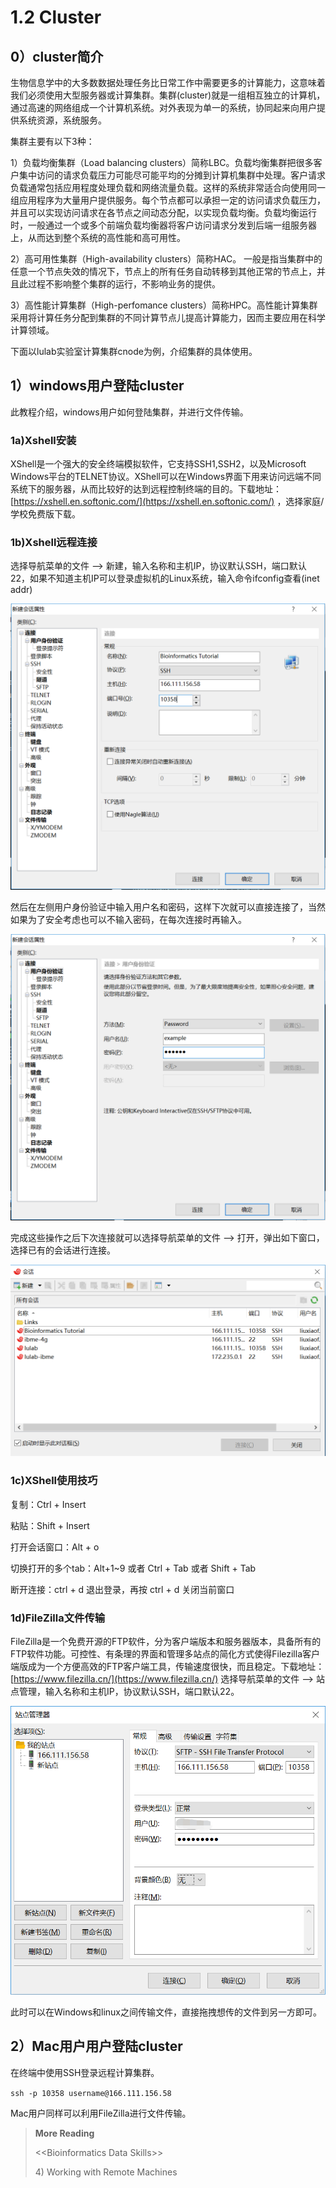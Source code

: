 # 1.2 Cluster

## 0）cluster简介

生物信息学中的大多数数据处理任务比日常工作中需要更多的计算能力，这意味着我们必须使用大型服务器或计算集群。集群\(cluster\)就是一组相互独立的计算机，通过高速的网络组成一个计算机系统。对外表现为单一的系统，协同起来向用户提供系统资源，系统服务。

集群主要有以下3种：

1）负载均衡集群（Load balancing clusters）简称LBC。负载均衡集群把很多客户集中访问的请求负载压力可能尽可能平均的分摊到计算机集群中处理。客户请求负载通常包括应用程度处理负载和网络流量负载。这样的系统非常适合向使用同一组应用程序为大量用户提供服务。每个节点都可以承担一定的访问请求负载压力，并且可以实现访问请求在各节点之间动态分配，以实现负载均衡。负载均衡运行时，一般通过一个或多个前端负载均衡器将客户访问请求分发到后端一组服务器上，从而达到整个系统的高性能和高可用性。

2）高可用性集群（High-availability clusters）简称HAC。 一般是指当集群中的任意一个节点失效的情况下，节点上的所有任务自动转移到其他正常的节点上，并且此过程不影响整个集群的运行，不影响业务的提供。

3）高性能计算集群（High-perfomance clusters）简称HPC。高性能计算集群采用将计算任务分配到集群的不同计算节点儿提高计算能力，因而主要应用在科学计算领域。

下面以lulab实验室计算集群cnode为例，介绍集群的具体使用。

## 1）windows用户登陆cluster

此教程介绍，windows用户如何登陆集群，并进行文件传输。

### 1a\)Xshell安装

XShell是一个强大的安全终端模拟软件，它支持SSH1,SSH2，以及Microsoft Windows平台的TELNET协议。XShell可以在Windows界面下用来访问远端不同系统下的服务器，从而比较好的达到远程控制终端的目的。下载地址：[https://xshell.en.softonic.com/](https://xshell.en.softonic.com/) ，选择家庭/学校免费版下载。

### 1b\)Xshell远程连接

选择导航菜单的文件 --&gt; 新建，输入名称和主机IP，协议默认SSH，端口默认22，如果不知道主机IP可以登录虚拟机的Linux系统，输入命令ifconfig查看\(inet addr\)

![](../../.gitbook/assets/1.2.1.xshell_1.png)

然后在左侧用户身份验证中输入用户名和密码，这样下次就可以直接连接了，当然如果为了安全考虑也可以不输入密码，在每次连接时再输入。

![](../../.gitbook/assets/1.2.2.xshell_2.png)

完成这些操作之后下次连接就可以选择导航菜单的文件 --&gt; 打开，弹出如下窗口，选择已有的会话进行连接。

![](../../.gitbook/assets/1.2.3.xshell_3.png)

### 1c\)XShell使用技巧

复制：Ctrl + Insert

粘贴：Shift + Insert

打开会话窗口：Alt + o

切换打开的多个tab：Alt+1~9 或者 Ctrl + Tab 或者 Shift + Tab

断开连接：ctrl + d 退出登录，再按 ctrl + d 关闭当前窗口

### 1d\)FileZilla文件传输

FileZilla是一个免费开源的FTP软件，分为客户端版本和服务器版本，具备所有的FTP软件功能。可控性、有条理的界面和管理多站点的简化方式使得Filezilla客户端版成为一个方便高效的FTP客户端工具，传输速度很快，而且稳定。下载地址：[https://www.filezilla.cn/](https://www.filezilla.cn/) 选择导航菜单的文件 --&gt; 站点管理，输入名称和主机IP，协议默认SSH，端口默认22。

![](../../.gitbook/assets/1.2.4.filezilla.png)

此时可以在Windows和linux之间传输文件，直接拖拽想传的文件到另一方即可。

## 2）Mac用户用户登陆cluster

在终端中使用SSH登录远程计算集群。

`ssh -p 10358 username@166.111.156.58`

Mac用户同样可以利用FileZilla进行文件传输。

> **More Reading**
>
> &lt;&lt;Bioinformatics Data Skills&gt;&gt;
>
> 4\) Working with Remote Machines

